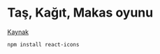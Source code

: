 # Taş, Kağıt, Makas oyunu

[Kaynak](https://www.geeksforgeeks.org/create-rock-paper-scissor-game-using-reactjs)


```sh
npm install react-icons 
```